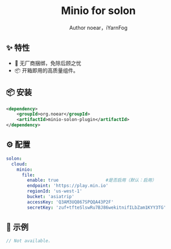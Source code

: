 <h1 align="center">Minio for solon</h1>

<div align="center">
Author noear，iYarnFog
</div>

## ✨ 特性

- 🌈 无厂商捆绑，免除后顾之忧
- 📦 开箱即用的高质量组件。

## 📦 安装

```xml
<dependency>
    <groupId>org.noear</groupId>
    <artifactId>minio-solon-plugin</artifactId>
</dependency>
```

## ⚙️ 配置

```yaml
solon:
  cloud:
    minio:
      file:
        enable: true                  #是否启用（默认：启用）
        endpoint: 'https://play.min.io'
        regionId: 'us-west-1'
        bucket: 'asiatrip'
        accessKey: 'Q3AM3UQ867SPQQA43P2F'
        secretKey: 'zuf+tfteSlswRu7BJ86wekitnifILbZam1KYY3TG'
```

## 🔨 示例

```java
// Not available.
```